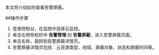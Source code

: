 本文将介绍如何查看告警屏蔽。

##操作步骤
1. 登录控制台，在监控中选择云监控。
2. 单击左侧导航栏中 **告警管理** 的 **告警屏蔽**，进入告警屏蔽页面。
3. 单击名称，跳转到告警屏蔽详情页。
4. 告警屏蔽详情页包括：云资源类型、地域、屏蔽对象、状态和屏蔽时间等。